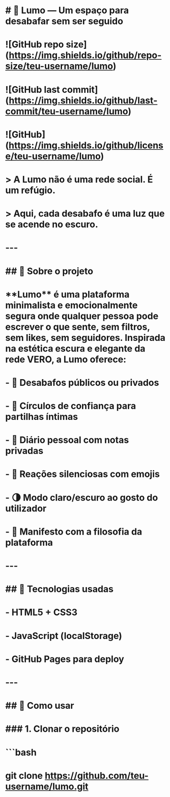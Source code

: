 # \# 🌌 Lumo — Um espaço para desabafar sem ser seguido

# 

# !\[GitHub repo size](https://img.shields.io/github/repo-size/teu-username/lumo)

# !\[GitHub last commit](https://img.shields.io/github/last-commit/teu-username/lumo)

# !\[GitHub](https://img.shields.io/github/license/teu-username/lumo)

# 

# > A Lumo não é uma rede social. É um refúgio.

# > Aqui, cada desabafo é uma luz que se acende no escuro.

# 

# ---

# 

# \## 🧠 Sobre o projeto

# 

# \*\*Lumo\*\* é uma plataforma minimalista e emocionalmente segura onde qualquer pessoa pode escrever o que sente, sem filtros, sem likes, sem seguidores. Inspirada na estética escura e elegante da rede VERO, a Lumo oferece:

# 

# \- 📝 Desabafos públicos ou privados

# \- 👥 Círculos de confiança para partilhas íntimas

# \- 📓 Diário pessoal com notas privadas

# \- 💜 Reações silenciosas com emojis

# \- 🌗 Modo claro/escuro ao gosto do utilizador

# \- 📜 Manifesto com a filosofia da plataforma

# 

# ---

# 

# \## 🧰 Tecnologias usadas

# 

# \- HTML5 + CSS3

# \- JavaScript (localStorage)

# \- GitHub Pages para deploy

# 

# ---

# 

# \## 🚀 Como usar

# 

# \### 1. Clonar o repositório

# 

# ```bash

# git clone https://github.com/teu-username/lumo.git

